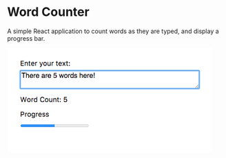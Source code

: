 # Word Counter

A simple React application to count words as they are typed, and display a progress bar.

![screenshot](app_screenshot.png)
